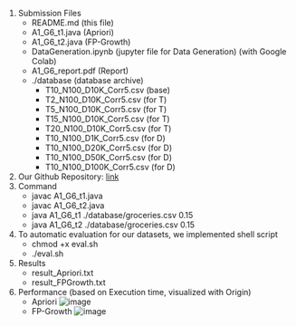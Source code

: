 1. Submission Files
   * README.md (this file)
   * A1_G6_t1.java (Apriori)
   * A1_G6_t2.java (FP-Growth)
   * DataGeneration.ipynb (jupyter file for Data Generation) (with Google Colab)
   * A1_G6_report.pdf (Report)
   * ./database (database archive)
      * T10_N100_D10K_Corr5.csv (base)  
      * T2_N100_D10K_Corr5.csv (for T) 
      * T5_N100_D10K_Corr5.csv (for T)
      * T15_N100_D10K_Corr5.csv (for T)
      * T20_N100_D10K_Corr5.csv (for T)
      * T10_N100_D1K_Corr5.csv (for D)
      * T10_N100_D20K_Corr5.csv (for D)
      * T10_N100_D50K_Corr5.csv (for D)
      * T10_N100_D100K_Corr5.csv (for D)
2. Our Github Repository: [link](https://github.com/thinkin9/DataMining_G6)
3. Command
   * javac A1_G6_t1.java
   * javac A1_G6_t2.java
   * java A1_G6_t1 ./database/groceries.csv 0.15
   * java A1_G6_t2 ./database/groceries.csv 0.15   
4. To automatic evaluation for our datasets, we implemented shell script
   * chmod +x eval.sh
   * ./eval.sh
5. Results
    * result_Apriori.txt
    * result_FPGrowth.txt
6. Performance (based on Execution time, visualized with Origin)
   * Apriori
     ![image](https://github.com/thinkin9/DataMining_G6/assets/53069520/c440df2c-18bd-4735-93e5-43e2780138b0)
   * FP-Growth
     ![image](https://github.com/thinkin9/DataMining_G6/assets/53069520/2ff1365b-e7a2-4a1e-9079-0c3d7ce085ae)
